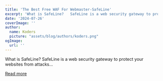 ```yaml
---
title: 'The Best Free WAF For Webmaster-SafeLine'
excerpt: 'What is SafeLine?   SafeLine is a web security gateway to protect your websites from attacks...'
date: '2024-07-26'
coverImage: ''
author:
  name: Koders
  picture: "assets/blog/authors/koders.png"
ogImage:
  url: ''
---
```


What is SafeLine?   SafeLine is a web security gateway to protect your websites from attacks...

[Read more](https://dev.to/aeriewhole123/safeline-the-best-free-waf-for-webmaster-1k45)
